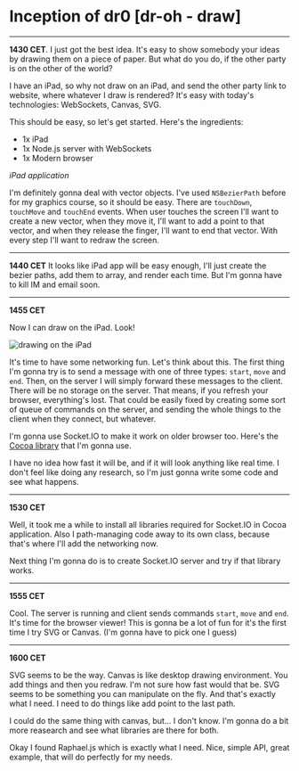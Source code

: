 # Inception of dr0 [dr-oh - draw]

---

**1430 CET**. I just got the best idea. It's easy to show somebody your ideas by drawing them on a piece of paper. But what do you do, if the other party is on the other of the world?

I have an iPad, so why not draw on an iPad, and send the other party link to website, where whatever I draw is rendered? It's easy with today's technologies: WebSockets, Canvas, SVG.

This should be easy, so let's get started. Here's the ingredients:

- 1x iPad
- 1x Node.js server with WebSockets
- 1x Modern browser

*iPad application*

I'm definitely gonna deal with vector objects. I've used `NSBezierPath` before for my graphics course, so it should be easy. There are `touchDown`, `touchMove` and `touchEnd` events. When user touches the screen I'll want to create a new vector, when they move it, I'll want to add a point to that vector, and when they release the finger, I'll want to end that vector. With every step I'll want to redraw the screen. 

---

**1440 CET** It looks like iPad app will be easy enough, I'll just create the bezier paths, add them to array, and render each time. But I'm gonna have to kill IM and email soon.

---

**1455 CET**

Now I can draw on the iPad. Look!

![drawing on the iPad](http://hron.fei.tuke.sk/~rinik/data/IMG_0212.JPG)

It's time to have some networking fun. Let's think about this. The first thing I'm gonna try is to send a message with one of three types: `start`, `move` and `end`. Then, on the server I will simply forward these messages to the client. There will be no storage on the server. That means, if you refresh your browser, everything's lost. That could be easily fixed by creating some sort of queue of commands on the server, and sending the whole things to the client when they connect, but whatever.

I'm gonna use Socket.IO to make it work on older browser too. Here's the [Cocoa library](https://github.com/pkyeck/socket.IO-objc) that I'm gonna use.

I have no idea how fast it will be, and if it will look anything like real time. I don't feel like doing any research, so I'm just gonna write some code and see what happens.

---

**1530 CET**

Well, it took me a while to install all libraries required for Socket.IO in Cocoa application. Also I path-managing code away to its own class, because that's where I'll add the networking now.

Next thing I'm gonna do is to create Socket.IO server and try if that library works.

---

**1555 CET**

Cool. The server is running and client sends commands `start`, `move` and `end`. It's time for the browser viewer! This is gonna be a lot of fun for it's the first time I try SVG or Canvas. (I'm gonna have to pick one I guess)

---

**1600 CET**

SVG seems to be the way. Canvas is like desktop drawing environment. You add things and then you redraw. I'm not sure how fast would that be. SVG seems to be something you can manipulate on the fly. And that's exactly what I need. I need to do things like add point to the last path.

I could do the same thing with canvas, but... I don't know. I'm gonna do a bit more reasearch and see what libraries are there for both. 

Okay I found Raphael.js which is exactly what I need. Nice, simple API, great example, that will do perfectly for my needs. 